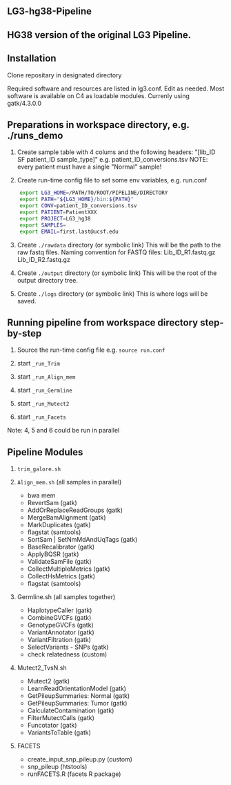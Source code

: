 ## LG3-hg38-Pipeline

## HG38 version of the original LG3 Pipeline.

## Installation

Clone repositary in designated directory

Required software and resources are listed in lg3.conf.
Edit as needed. Most software is available on C4 as loadable modules.
Currenly using gatk/4.3.0.0

## Preparations in workspace directory, e.g. ./runs_demo

1. Create sample table with 4 colums and the following headers:
"[lib_ID	SF	patient_ID	sample_type]"
e.g. patient_ID_conversions.tsv
NOTE: every patient must have a single "Normal" sample!

2. Create run-time config file to set some env variables,
e.g. run.conf

```sh
	export LG3_HOME=/PATH/TO/ROOT/PIPELINE/DIRECTORY
	export PATH="${LG3_HOME}/bin:${PATH}"
	export CONV=patient_ID_conversions.tsv
	export PATIENT=PatientXXX
	export PROJECT=LG3_hg38
	export SAMPLES=
	export EMAIL=first.last@ucsf.edu
```

3. Create `./rawdata` directory (or symbolic link)
	This will be the path to the raw fastq files.
	Naming convention for FASTQ files:
		Lib_ID_R1.fastq.gz
		Lib_ID_R2.fastq.gz

4. Create `./output` directory (or symbolic link) 
	This will be the root of the output directory tree.

5. Create `./logs` directory (or symbolic link)
	This is where logs will be saved.


## Running pipeline from workspace directory step-by-step

1. Source the run-time config file
	e.g. 
	`source run.conf`

2. start `_run_Trim`

3. start `_run_Align_mem`

4. start `_run_Germline`

5. start `_run_Mutect2`

6. start `_run_Facets`

Note: 4, 5 and 6 could be run in parallel


## Pipeline Modules

1. `trim_galore.sh`

2. `Align_mem.sh` (all samples in parallel)
	- bwa mem
	- RevertSam (gatk)
	- AddOrReplaceReadGroups (gatk)
	- MergeBamAlignment (gatk)
	- MarkDuplicates (gatk)
	- flagstat (samtools)
	- SortSam | SetNmMdAndUqTags (gatk)
	- BaseRecalibrator (gatk)
	- ApplyBQSR (gatk)
	- ValidateSamFile (gatk)
	- CollectMultipleMetrics (gatk)
	- CollectHsMetrics (gatk)
	- flagstat (samtools)

3. Germline.sh (all samples together)
	- HaplotypeCaller (gatk)
	- CombineGVCFs (gatk)
	- GenotypeGVCFs (gatk)
	- VariantAnnotator (gatk)
	- VariantFiltration (gatk)
	- SelectVariants - SNPs (gatk)
	- check relatedness (custom)

4. Mutect2_TvsN.sh
	- Mutect2 (gatk)
	- LearnReadOrientationModel (gatk)
	- GetPileupSummaries: Normal (gatk)
	- GetPileupSummaries: Tumor (gatk)
	- CalculateContamination (gatk)
	- FilterMutectCalls (gatk)
	- Funcotator (gatk)
	- VariantsToTable (gatk)
	
5. FACETS
	- create_input_snp_pileup.py (custom)
	- snp_pileup (htstools)
	- runFACETS.R (facets R package)


